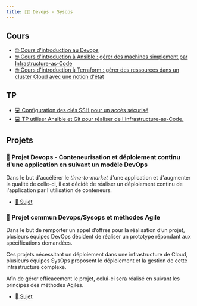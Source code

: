 ```yaml
---
title: 🧑‍💻 Devops - Sysops
---
```


## Cours

- [🤓 Cours d'introduction au Devops](/cours/devops/devops-cours)
- [🤓 Cours d'introduction à Ansible : gérer des machines simplement par Infrastructure-as-Code](/cours/devops/ansible-cours)
- [🤓 Cours d'introduction à Terraform : gérer des ressources dans un cluster Cloud avec une notion d'état](/cours/devops/terraform-cours)

## TP

- [💻 Configuration des clés SSH pour un accès sécurisé](/cours/devops/tp_ssh)
- [💻 TP utiliser Ansible et Git pour réaliser de l'Infrastructure-as-Code.](/cours/git/git-tp-ansible)

## Projets

### 📌 Projet Devops - Conteneurisation et déploiement continu d'une application en suivant un modèle DevOps

Dans le but d'accélérer le _time-to-market_ d'une application et d'augmenter la qualité de celle-ci, il est décidé de réaliser un déploiement continu de l'application par l'utilisation de conteneurs.

- [📄 Sujet](/cours/devops/projet-devops)

### 📌 Projet commun Devops/Sysops et méthodes Agile

Dans le but de remporter un appel d’offres pour la réalisation d’un projet, plusieurs équipes DevOps décident de réaliser un prototype répondant aux spécifications demandées.

Ces projets nécessitant un déploiement dans une infrastructure de Cloud, plusieurs équipes SysOps proposent le déploiement et la gestion de cette infrastructure complexe.

Afin de gérer efficacement le projet, celui-ci sera réalisé en suivant les principes des méthodes Agiles.

- [📄 Sujet](/cours/devops/projet-devops-agile)

